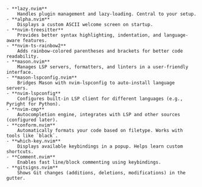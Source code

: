 	- **lazy.nvim**  
	    Handles plugin management and lazy-loading. Central to your setup.
	- **alpha.nvim**  
	    Displays a custom ASCII welcome screen on startup.
	- **nvim-treesitter**  
	    Provides better syntax highlighting, indentation, and language-aware features.
	- **nvim-ts-rainbow2**  
	    Adds rainbow-colored parentheses and brackets for better code readability.
	- **mason.nvim**  
	    Manages LSP servers, formatters, and linters in a user-friendly interface.
	- **mason-lspconfig.nvim**  
	    Bridges Mason with nvim-lspconfig to auto-install language servers.
	- **nvim-lspconfig**  
	    Configures built-in LSP client for different languages (e.g., Pyright for Python).
	- **nvim-cmp**  
	    Autocompletion engine, integrates with LSP and other sources (configured later).
	- **conform.nvim**  
	    Automatically formats your code based on filetype. Works with tools like `black`.
	- **which-key.nvim**  
	    Displays available keybindings in a popup. Helps learn custom shortcuts.
	- **Comment.nvim**  
	    Enables fast line/block commenting using keybindings.
	- **gitsigns.nvim**  
	    Shows Git changes (additions, deletions, modifications) in the gutter.
	
